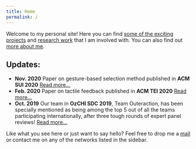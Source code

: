 ```yaml
---
title: Home
permalink: /
---
```


Welcome to my personal site! Here you can find [some of the exciting projects](/projects/) and [research work](/research/) that I am involved with. You can also find out [more about me](/about/).

## Updates:
* **Nov. 2020** Paper on gesture-based selection method published in **ACM SUI 2020** [Read more...](/research/)
* **Feb. 2020** Paper on tactile feedback published in **ACM TEI 2020** [Read more...](/research/)
* **Oct. 2019** Our team in **OzCHI SDC 2019**, Team Outeraction, has been specially mentioned as being among the top 5 out of all the teams participating internationally, after three tough rounds of expert panel reviews! [Read more...](/projects/ozchi-sdc/)

Like what you see here or just want to say hello? Feel free to drop me a [mail](mailto:ayaskant.panigrahi@gmail.com) or contact me on any of the networks listed in the sidebar. 
